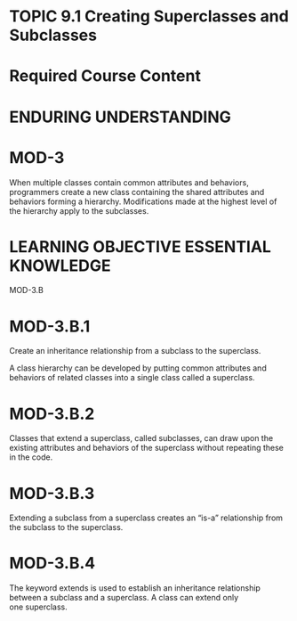 # TOPIC 9.1 Creating Superclasses and Subclasses  

# Required Course Content  

# ENDURING UNDERSTANDING  

# MOD-3  

When multiple classes contain common attributes and behaviors, programmers create a new class containing the shared attributes and behaviors forming a hierarchy. Modifications made at the highest level of the hierarchy apply to the subclasses.  

# LEARNING OBJECTIVE ESSENTIAL KNOWLEDGE  

MOD-3.B  

# MOD-3.B.1  

Create an inheritance relationship from a subclass to the superclass.  

A class hierarchy can be developed by putting common attributes and behaviors of related classes into a single class called a superclass.  

# MOD-3.B.2  

Classes that extend a superclass, called subclasses, can draw upon the existing attributes and behaviors of the superclass without repeating these in the code.  

# MOD-3.B.3  

Extending a subclass from a superclass creates an “is-a” relationship from the subclass to the superclass.  

# MOD-3.B.4  

The keyword extends is used to establish an inheritance relationship between a subclass and a superclass. A class can extend only one superclass.